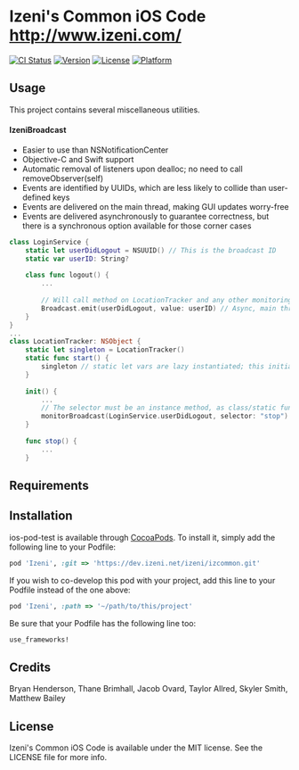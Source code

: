 # Izeni's Common iOS Code http://www.izeni.com/

[![CI Status](http://img.shields.io/travis/bhenderson@izeni.com/ios-pod-test.svg?style=flat)](https://travis-ci.org/bhenderson@izeni.com/ios-pod-test)
[![Version](https://img.shields.io/cocoapods/v/ios-pod-test.svg?style=flat)](http://cocoapods.org/pods/ios-pod-test)
[![License](https://img.shields.io/cocoapods/l/ios-pod-test.svg?style=flat)](http://cocoapods.org/pods/ios-pod-test)
[![Platform](https://img.shields.io/cocoapods/p/ios-pod-test.svg?style=flat)](http://cocoapods.org/pods/ios-pod-test)

## Usage

This project contains several miscellaneous utilities.

#### IzeniBroadcast
- Easier to use than NSNotificationCenter
- Objective-C and Swift support
- Automatic removal of listeners upon dealloc; no need to call removeObserver(self)
- Events are identified by UUIDs, which are less likely to collide than user-defined keys
- Events are delivered on the main thread, making GUI updates worry-free
- Events are delivered asynchronously to guarantee correctness, but there is a synchronous option available for those corner cases

```swift
class LoginService {
    static let userDidLogout = NSUUID() // This is the broadcast ID
    static var userID: String?
    
    class func logout() {
        ...
        
        // Will call method on LocationTracker and any other monitoring instances.
        Broadcast.emit(userDidLogout, value: userID) // Async, main thread delivery
    }
}
...
class LocationTracker: NSObject {
    static let singleton = LocationTracker()
    static func start() {
        singleton // static let vars are lazy instantiated; this initializes the singleton
    }
    
    init() {
        ...
        // The selector must be an instance method, as class/static functions aren't supported.
        monitorBroadcast(LoginService.userDidLogout, selector: "stop")
    }
    
    func stop() {
        ...
    }
```

## Requirements



## Installation

ios-pod-test is available through [CocoaPods](http://cocoapods.org). To install
it, simply add the following line to your Podfile:

```ruby
pod 'Izeni', :git => 'https://dev.izeni.net/izeni/izcommon.git'
```

If you wish to co-develop this pod with your project, add this line to your Podfile instead of the one above:

```ruby
pod 'Izeni', :path => '~/path/to/this/project'
```

Be sure that your Podfile has the following line too:

```ruby
use_frameworks!
```

## Credits

Bryan Henderson, Thane Brimhall, Jacob Ovard, Taylor Allred, Skyler Smith, Matthew Bailey

## License

Izeni's Common iOS Code is available under the MIT license. See the LICENSE file for more info.